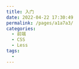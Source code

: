 ```yaml
---
title: 入门
date: 2022-04-22 17:30:49
permalink: /pages/a1a7a3/
categories:
  - 前端
  - CSS
  - Less
tags:
  - 
---
```

